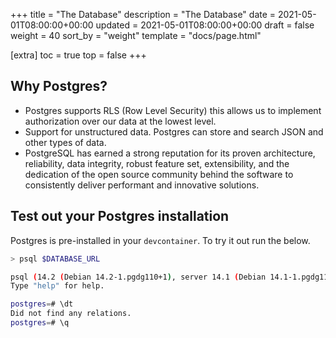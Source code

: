 +++
title = "The Database"
description = "The Database"
date = 2021-05-01T08:00:00+00:00
updated = 2021-05-01T08:00:00+00:00
draft = false
weight = 40
sort_by = "weight"
template = "docs/page.html"

[extra]
toc = true
top = false
+++

## Why Postgres?

* Postgres supports RLS (Row Level Security) this allows us to implement authorization over our data at the lowest level.
* Support for unstructured data. Postgres can store and search JSON and other types of data.
* PostgreSQL has earned a strong reputation for its proven architecture, reliability, data integrity, robust feature set, extensibility, and the dedication of the open source community behind the software to consistently deliver performant and innovative solutions.

## Test out your Postgres installation

Postgres is pre-installed in your `devcontainer`. To try it out run the below.

```sh
> psql $DATABASE_URL

psql (14.2 (Debian 14.2-1.pgdg110+1), server 14.1 (Debian 14.1-1.pgdg110+1))
Type "help" for help.

postgres=# \dt
Did not find any relations.
postgres=# \q
```